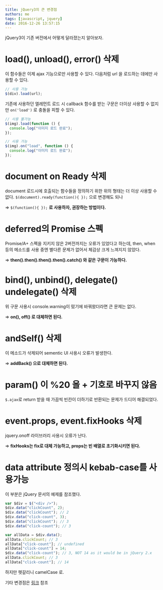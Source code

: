```yaml
---
title: jQuery3의 큰 변경점
authors: me
tags: [javascript, jquery]
date: 2016-12-26 13:57:15
---
```


jQuery3이 기존 버전에서 어떻게 달라졌는지 알아보자.

# load(), unload(), error() 삭제

이 함수들은 이제 ajax 기능으로만 사용할 수 있다.
다음처럼 url 을 로드하는 데에만 사용할 수 있다.

```js
// 사용 가능
$(div).load(url);
```

기존에 사용하던 엘레먼트 로드 시 callback 함수를 받는 구문은 더이상 사용할 수 없지만 `on('load')` 로 충돌을 피할 수 있다.

```js
// 사용 불가능
$(img).load(function () {
  console.log("이미지 로드 완료");
});

// 사용 가능
$(img).on("load", function () {
  console.log("이미지 로드 완료");
});
```

# document on Ready 삭제

document 로드시에 호출되는 함수들을 정의하기 위한 위의 형태는 더 이상 사용할 수 없다.
`$(document).ready(function(){ });` 으로 변경해도 되나

=> `$(function(){ });` **로 사용하자, 권장하는 방법이다.**

# deferred의 Promise 스펙

Promise/A+ 스펙을 지키지 않은 2버전까지는 오류가 있었다고 하는데, then, when 등의 메소드를 사용 중엔 별다른 문제가 없어서
체감상 크게 느껴지지 않았다.

=> **then().then().then().then().catch() 와 같은 구문이 가능하다.**

# bind(), unbind(), delegate() undelegate() 삭제

위 구문 사용시 console.warning이 떴기에 바꿔왔더라면 큰 문제는 없다.

=> **on(), off() 로 대체하면 된다.**

# andSelf() 삭제

이 메소드가 삭제되어 sementic UI 사용시 오류가 발생한다.

=> **addBack() 으로 대체하면 된다.**

# param() 이 %20 을 + 기호로 바꾸지 않음

`$.ajax`로 return 받을 때 가끔씩 빈칸이 더하기로 반환되는 문제가 드디어 해결되었다.

# event.props, event.fixHooks 삭제

jquery.onoff 라이브러리 사용시 오류가 난다.

=> **fixHooks는 fix로 대체 가능하고, props는 빈 배열로 초기화시키면 된다.**

# data attribute 정의시 kebab-case를 사용가능

이 부분은 jQuery 문서의 예제를 참조했다.

```javascript
var $div = $("<div />");
$div.data("clickCount", 2);
$div.data("clickCount"); // 2
$div.data("click-count", 3);
$div.data("clickCount"); // 3
$div.data("click-count"); // 3

var allData = $div.data();
allData.clickCount; // 3
allData["click-count"]; // undefined
allData["click-count"] = 14;
$div.data("click-count"); // 3, NOT 14 as it would be in jQuery 2.x
allData.clickCount; // 3
allData["click-count"]; // 14
```

하지만 헷갈리니 camelCase 로.

기타 변경점은 [링크](https://jquery.com/upgrade-guide/3.0/#data) 참조
